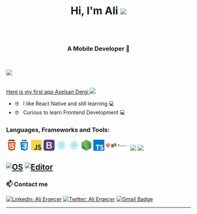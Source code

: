 <h1 align="center">
    Hi, I'm Ali 
    <img src="https://media.giphy.com/media/hvRJCLFzcasrR4ia7z/giphy.gif" width="30px">
</h1>
</br></br>


<h3 align="center">A Mobile Developer 👨 </h3></br>

<p align="justify">
  <a href='https://findmentor.network'>
    <img src="https://img.shields.io/badge/Find%20Mentor-I'm%20a%20mentee-blueviolet">
  <a/>
</p>
    </br>
<a align="justify" href='https://play.google.com/store/apps/details?id=com.e_magazine&hl=tr'>
    Here is my first app Aselsan Dergi  
    <img height="50px"  src="https://play-lh.googleusercontent.com/R9I5nDiE22hJPvhDdoQFvKz0IYHF6jbHCkaeLTraL35u4NUuqY-2vAlMSr9Hel_C7fe1=s360-rw"> 
  <a/>
</br>



- 🤓 &nbsp; I like React Native and still learning 💻
- 🤓 &nbsp; Curious to learn Frontend Development 💻

### Languages, Frameworks and Tools:

<code><img height="30" src="https://raw.githubusercontent.com/github/explore/80688e429a7d4ef2fca1e82350fe8e3517d3494d/topics/html/html.png"></code>
<code><img height="30" src="https://raw.githubusercontent.com/github/explore/80688e429a7d4ef2fca1e82350fe8e3517d3494d/topics/css/css.png"></code>
<code><img height="30" src="https://raw.githubusercontent.com/github/explore/80688e429a7d4ef2fca1e82350fe8e3517d3494d/topics/javascript/javascript.png"></code>
<code><img height="30" src="https://raw.githubusercontent.com/github/explore/80688e429a7d4ef2fca1e82350fe8e3517d3494d/topics/bootstrap/bootstrap.png"></code>
<code><img height="30" src="https://raw.githubusercontent.com/github/explore/80688e429a7d4ef2fca1e82350fe8e3517d3494d/topics/react-native/react-native.png"></code>
<code><img height="30" src="https://raw.githubusercontent.com/github/explore/80688e429a7d4ef2fca1e82350fe8e3517d3494d/topics/react/react.png"></code>
<code><img height="30" src="https://raw.githubusercontent.com/github/explore/80688e429a7d4ef2fca1e82350fe8e3517d3494d/topics/nodejs/nodejs.png"></code>
<code><img height="30" src="https://raw.githubusercontent.com/github/explore/80688e429a7d4ef2fca1e82350fe8e3517d3494d/topics/typescript/typescript.png"></code>
<code><img height="30" src="https://raw.githubusercontent.com/github/explore/80688e429a7d4ef2fca1e82350fe8e3517d3494d/topics/git/git.png"></code>
<code><img height="30" src="https://raw.githubusercontent.com/github/explore/80688e429a7d4ef2fca1e82350fe8e3517d3494d/topics/mongodb/mongodb.png"></code>
<code><img height="30" src="https://upload.wikimedia.org/wikipedia/commons/thumb/1/18/GitLab_Logo.svg/520px-GitLab_Logo.svg.png"></code>
<code><img height="30" src="https://i0.wp.com/stickker.net/wp-content/uploads/2018/05/postman.png?fit=610%2C610&ssl=1"></code>

[![OS](https://img.shields.io/badge/OS-macOS-informational?style=flat-square&logo=apple&logoColor=white)](https://en.wikipedia.org/wiki/MacOS)
[![Editor](https://img.shields.io/badge/Editor-VSCode-blue?style=flat-square&logo=visual-studio-code&logoColor=white)](https://code.visualstudio.com/)
---
### 📫 Contact me

[![Linkedin: Ali Ergeçer](https://img.shields.io/badge/-Ali%20Ergecer-blue?style=flat-square&logo=Linkedin&logoColor=white&link=https://www.linkedin.com/in/ali-erge%C3%A7er-bb848b6b/)](https://www.linkedin.com/in/ali-erge%C3%A7er-bb848b6b/)
[![Twitter: Ali Ergeçer](https://img.shields.io/twitter/url?label=Ali%20Ergecer&style=social&url=https://twitter.com/aliergcr)](https://twitter.com/aliergcr)
[![Gmail Badge](https://img.shields.io/badge/-Ali%20Ergecer-c14438?style=flat&logo=Gmail&logoColor=white&link=mailto:tsafaelmali@gmail.com)](mailto:aliergcr@gmail.com)

---
